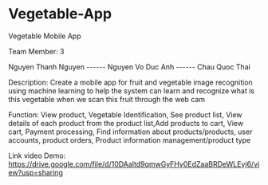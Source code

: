 # Vegetable-App

Vegetable Mobile App

Team Member:  3 

Nguyen Thanh Nguyen ------ Nguyen Vo Duc Anh ------ Chau Quoc Thai

Description: Create a mobile app for fruit and vegetable image recognition using machine learning to help the
system can learn and recognize what is this vegetable when we scan this fruit through the web cam 

Function: View product, Vegetable Identification,  See product list, View details of each product from the product list,Add products to cart, View cart, 
Payment processing, Find information about products/products, user accounts, product orders, Product information management/product type

Link video Demo: https://drive.google.com/file/d/10DAaltd9qmwGyFHy0EdZaaBRDeWLEyj6/view?usp=sharing
